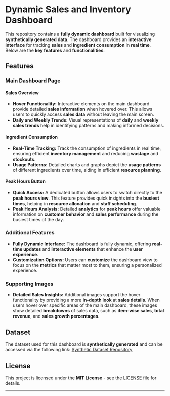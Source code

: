 # Dynamic Sales and Inventory Dashboard

This repository contains a **fully dynamic dashboard** built for visualizing **synthetically generated data**. The dashboard provides an **interactive interface** for tracking **sales** and **ingredient consumption** in **real time**. Below are the **key features** and **functionalities**:

## Features

### Main Dashboard Page

#### Sales Overview
- **Hover Functionality:** Interactive elements on the main dashboard provide detailed **sales information** when hovered over. This allows users to quickly access **sales data** without leaving the main screen.
- **Daily and Weekly Trends:** Visual representations of **daily** and **weekly sales trends** help in identifying patterns and making informed decisions.

#### Ingredient Consumption
- **Real-Time Tracking:** Track the consumption of ingredients in real time, ensuring efficient **inventory management** and reducing **wastage** and **stockouts**.
- **Usage Patterns:** Detailed charts and graphs depict the **usage patterns** of different ingredients over time, aiding in efficient **resource planning**.

#### Peak Hours Button
- **Quick Access:** A dedicated button allows users to switch directly to the **peak hours view**. This feature provides quick insights into the **busiest times**, helping in **resource allocation** and **staff scheduling**.
- **Peak Hours Analysis:** Detailed **analytics** for **peak hours** offer valuable information on **customer behavior** and **sales performance** during the busiest times of the day.

### Additional Features
- **Fully Dynamic Interface:** The dashboard is fully dynamic, offering **real-time updates** and **interactive elements** that enhance the **user experience**.
- **Customization Options:** Users can **customize** the dashboard view to focus on the **metrics** that matter most to them, ensuring a personalized experience.

### Supporting Images
- **Detailed Sales Insights:** Additional images support the hover functionality by providing a more **in-depth look** at **sales details**. When users hover over specific areas of the main dashboard, these images show detailed **breakdowns** of sales data, such as **item-wise sales**, **total revenue**, and **sales growth percentages**.

## Dataset

The dataset used for this dashboard is **synthetically generated** and can be accessed via the following link: [Synthetic Dataset Repository](https://github.com/suraj5424/Burger-sales-data-and-report-generator)

## License

This project is licensed under the **MIT License** - see the [LICENSE](LICENSE.txt) file for details.

---
